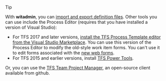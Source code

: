 

> [!TIP]  
> With **witadmin**, you can [import and export definition files](https://msdn.microsoft.com/library/dd236914.aspx). Other tools you can use include the Process Editor (requires that you have installed a version of Visual Studio):
> - For TFS 2017 and later versions, [install the TFS Process Template editor from the Visual Studio Marketplace](https://marketplace.visualstudio.com/items?itemName=KarthikBalasubramanianMSFT.TFSProcessTemplateEditor). You can use this version of the Process Editor to modify the old-style work item forms. You can't use it to edit forms associated with the [new web forms](/docs/work/process/new-work-item-experience). 
> - For TFS 2015 and earlier versions, install [TFS Power Tools](https://marketplace.visualstudio.com/items?itemName=TFSPowerToolsTeam.MicrosoftVisualStudioTeamFoundationServer2015Power). 
>
>Or, you can use the [TFS Team Project Manager](https://github.com/jelledruyts/TfsTeamProjectManager), an open-source client available from github.      

